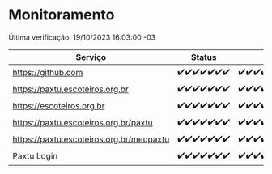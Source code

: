 # Monitoramento

Última verificação: 19/10/2023 16:03:00 -03

|Serviço|Status|Últimas 24h|
|---|---|---|
|https://github.com|<span title="2023-10-12: OK=24">✔️</span><span title="2023-10-13: OK=24">✔️</span><span title="2023-10-14: OK=24">✔️</span><span title="2023-10-15: OK=24">✔️</span><span title="2023-10-16: OK=24">✔️</span><span title="2023-10-17: OK=24">✔️</span><span title="2023-10-18: OK=19">✔️</span>|<span title="18/10/2023 16:03:00 -03 : 200">✔️</span><span title="18/10/2023 17:06:00 -03 : 200">✔️</span><span title="18/10/2023 18:04:00 -03 : 200">✔️</span><span title="18/10/2023 19:04:00 -03 : 200">✔️</span><span title="18/10/2023 20:05:00 -03 : 200">✔️</span><span title="18/10/2023 21:28:00 -03 : 200">✔️</span><span title="18/10/2023 22:41:00 -03 : 200">✔️</span><span title="18/10/2023 23:14:00 -03 : 200">✔️</span><span title="19/10/2023 00:06:00 -03 : 200">✔️</span><span title="19/10/2023 01:07:00 -03 : 200">✔️</span><span title="19/10/2023 02:05:00 -03 : 200">✔️</span><span title="19/10/2023 03:08:00 -03 : 200">✔️</span><span title="19/10/2023 04:05:00 -03 : 200">✔️</span><span title="19/10/2023 05:08:00 -03 : 200">✔️</span><span title="19/10/2023 06:06:00 -03 : 200">✔️</span><span title="19/10/2023 07:06:00 -03 : 200">✔️</span><span title="19/10/2023 08:03:00 -03 : 200">✔️</span><span title="19/10/2023 09:11:00 -03 : 200">✔️</span><span title="19/10/2023 10:09:00 -03 : 200">✔️</span><span title="19/10/2023 11:05:00 -03 : 200">✔️</span><span title="19/10/2023 12:06:00 -03 : 200">✔️</span><span title="19/10/2023 13:07:00 -03 : 200">✔️</span><span title="19/10/2023 14:04:00 -03 : 200">✔️</span><span title="19/10/2023 15:08:00 -03 : 200">✔️</span><span title="19/10/2023 16:03:00 -03 : 200">✔️</span>|
|https://paxtu.escoteiros.org.br|<span title="2023-10-12: OK=24">✔️</span><span title="2023-10-13: OK=24">✔️</span><span title="2023-10-14: OK=24">✔️</span><span title="2023-10-15: OK=24">✔️</span><span title="2023-10-16: OK=24">✔️</span><span title="2023-10-17: OK=24">✔️</span><span title="2023-10-18: OK=19">✔️</span>|<span title="18/10/2023 16:03:00 -03 : 200">✔️</span><span title="18/10/2023 17:06:00 -03 : 200">✔️</span><span title="18/10/2023 18:04:00 -03 : 200">✔️</span><span title="18/10/2023 19:04:00 -03 : 200">✔️</span><span title="18/10/2023 20:05:00 -03 : 200">✔️</span><span title="18/10/2023 21:28:00 -03 : 200">✔️</span><span title="18/10/2023 22:41:00 -03 : 200">✔️</span><span title="18/10/2023 23:14:00 -03 : 200">✔️</span><span title="19/10/2023 00:06:00 -03 : 200">✔️</span><span title="19/10/2023 01:07:00 -03 : 200">✔️</span><span title="19/10/2023 02:05:00 -03 : 200">✔️</span><span title="19/10/2023 03:08:00 -03 : 200">✔️</span><span title="19/10/2023 04:05:00 -03 : 200">✔️</span><span title="19/10/2023 05:08:00 -03 : 200">✔️</span><span title="19/10/2023 06:06:00 -03 : 200">✔️</span><span title="19/10/2023 07:06:00 -03 : 200">✔️</span><span title="19/10/2023 08:03:00 -03 : 200">✔️</span><span title="19/10/2023 09:11:00 -03 : 200">✔️</span><span title="19/10/2023 10:09:00 -03 : 200">✔️</span><span title="19/10/2023 11:05:00 -03 : 200">✔️</span><span title="19/10/2023 12:06:00 -03 : 200">✔️</span><span title="19/10/2023 13:07:00 -03 : 200">✔️</span><span title="19/10/2023 14:04:00 -03 : 200">✔️</span><span title="19/10/2023 15:08:00 -03 : 200">✔️</span><span title="19/10/2023 16:03:00 -03 : 200">✔️</span>|
|https://escoteiros.org.br|<span title="2023-10-12: OK=24">✔️</span><span title="2023-10-13: OK=24">✔️</span><span title="2023-10-14: OK=24">✔️</span><span title="2023-10-15: OK=24">✔️</span><span title="2023-10-16: OK=24">✔️</span><span title="2023-10-17: OK=24">✔️</span><span title="2023-10-18: OK=19">✔️</span>|<span title="18/10/2023 16:03:00 -03 : 200">✔️</span><span title="18/10/2023 17:06:00 -03 : 200">✔️</span><span title="18/10/2023 18:04:00 -03 : 200">✔️</span><span title="18/10/2023 19:04:00 -03 : 200">✔️</span><span title="18/10/2023 20:05:00 -03 : 200">✔️</span><span title="18/10/2023 21:28:00 -03 : 200">✔️</span><span title="18/10/2023 22:41:00 -03 : 200">✔️</span><span title="18/10/2023 23:14:00 -03 : 200">✔️</span><span title="19/10/2023 00:06:00 -03 : 200">✔️</span><span title="19/10/2023 01:07:00 -03 : 200">✔️</span><span title="19/10/2023 02:05:00 -03 : 200">✔️</span><span title="19/10/2023 03:08:00 -03 : 200">✔️</span><span title="19/10/2023 04:05:00 -03 : 200">✔️</span><span title="19/10/2023 05:08:00 -03 : 200">✔️</span><span title="19/10/2023 06:06:00 -03 : 200">✔️</span><span title="19/10/2023 07:06:00 -03 : 200">✔️</span><span title="19/10/2023 08:03:00 -03 : 200">✔️</span><span title="19/10/2023 09:11:00 -03 : 200">✔️</span><span title="19/10/2023 10:09:00 -03 : 200">✔️</span><span title="19/10/2023 11:05:00 -03 : 200">✔️</span><span title="19/10/2023 12:06:00 -03 : 200">✔️</span><span title="19/10/2023 13:07:00 -03 : 200">✔️</span><span title="19/10/2023 14:04:00 -03 : 200">✔️</span><span title="19/10/2023 15:08:00 -03 : 200">✔️</span><span title="19/10/2023 16:03:00 -03 : 200">✔️</span>|
|https://paxtu.escoteiros.org.br/paxtu|<span title="2023-10-12: OK=24">✔️</span><span title="2023-10-13: OK=24">✔️</span><span title="2023-10-14: OK=24">✔️</span><span title="2023-10-15: OK=24">✔️</span><span title="2023-10-16: OK=24">✔️</span><span title="2023-10-17: OK=24">✔️</span><span title="2023-10-18: OK=19">✔️</span>|<span title="18/10/2023 16:03:00 -03 : 200">✔️</span><span title="18/10/2023 17:06:00 -03 : 200">✔️</span><span title="18/10/2023 18:04:00 -03 : 200">✔️</span><span title="18/10/2023 19:04:00 -03 : 200">✔️</span><span title="18/10/2023 20:05:00 -03 : 200">✔️</span><span title="18/10/2023 21:28:00 -03 : 200">✔️</span><span title="18/10/2023 22:41:00 -03 : 200">✔️</span><span title="18/10/2023 23:14:00 -03 : 200">✔️</span><span title="19/10/2023 00:06:00 -03 : 200">✔️</span><span title="19/10/2023 01:07:00 -03 : 200">✔️</span><span title="19/10/2023 02:05:00 -03 : 200">✔️</span><span title="19/10/2023 03:08:00 -03 : 200">✔️</span><span title="19/10/2023 04:05:00 -03 : 200">✔️</span><span title="19/10/2023 05:08:00 -03 : 200">✔️</span><span title="19/10/2023 06:06:00 -03 : 200">✔️</span><span title="19/10/2023 07:06:00 -03 : 200">✔️</span><span title="19/10/2023 08:03:00 -03 : 200">✔️</span><span title="19/10/2023 09:11:00 -03 : 200">✔️</span><span title="19/10/2023 10:09:00 -03 : 200">✔️</span><span title="19/10/2023 11:05:00 -03 : 200">✔️</span><span title="19/10/2023 12:06:00 -03 : 200">✔️</span><span title="19/10/2023 13:07:00 -03 : 200">✔️</span><span title="19/10/2023 14:04:00 -03 : 200">✔️</span><span title="19/10/2023 15:08:00 -03 : 200">✔️</span><span title="19/10/2023 16:03:00 -03 : 200">✔️</span>|
|https://paxtu.escoteiros.org.br/meupaxtu|<span title="2023-10-12: OK=24">✔️</span><span title="2023-10-13: OK=24">✔️</span><span title="2023-10-14: OK=24">✔️</span><span title="2023-10-15: OK=24">✔️</span><span title="2023-10-16: OK=24">✔️</span><span title="2023-10-17: OK=24">✔️</span><span title="2023-10-18: OK=19">✔️</span>|<span title="18/10/2023 16:03:00 -03 : 200">✔️</span><span title="18/10/2023 17:06:00 -03 : 200">✔️</span><span title="18/10/2023 18:04:00 -03 : 200">✔️</span><span title="18/10/2023 19:04:00 -03 : 200">✔️</span><span title="18/10/2023 20:05:00 -03 : 200">✔️</span><span title="18/10/2023 21:28:00 -03 : 200">✔️</span><span title="18/10/2023 22:41:00 -03 : 200">✔️</span><span title="18/10/2023 23:14:00 -03 : 200">✔️</span><span title="19/10/2023 00:06:00 -03 : 200">✔️</span><span title="19/10/2023 01:07:00 -03 : 200">✔️</span><span title="19/10/2023 02:05:00 -03 : 200">✔️</span><span title="19/10/2023 03:08:00 -03 : 200">✔️</span><span title="19/10/2023 04:05:00 -03 : 200">✔️</span><span title="19/10/2023 05:08:00 -03 : 200">✔️</span><span title="19/10/2023 06:06:00 -03 : 200">✔️</span><span title="19/10/2023 07:06:00 -03 : 200">✔️</span><span title="19/10/2023 08:03:00 -03 : 200">✔️</span><span title="19/10/2023 09:11:00 -03 : 200">✔️</span><span title="19/10/2023 10:09:00 -03 : 200">✔️</span><span title="19/10/2023 11:05:00 -03 : 200">✔️</span><span title="19/10/2023 12:06:00 -03 : 200">✔️</span><span title="19/10/2023 13:07:00 -03 : 200">✔️</span><span title="19/10/2023 14:04:00 -03 : 200">✔️</span><span title="19/10/2023 15:08:00 -03 : 200">✔️</span><span title="19/10/2023 16:03:00 -03 : 200">✔️</span>|
|Paxtu Login|<span title="2023-10-12: OK=24">✔️</span><span title="2023-10-13: OK=24">✔️</span><span title="2023-10-14: OK=24">✔️</span><span title="2023-10-15: OK=24">✔️</span><span title="2023-10-16: OK=24">✔️</span><span title="2023-10-17: OK=24">✔️</span><span title="2023-10-18: OK=19">✔️</span>|<span title="18/10/2023 16:03:00 -03 : 200">✔️</span><span title="18/10/2023 17:06:00 -03 : 200">✔️</span><span title="18/10/2023 18:04:00 -03 : 200">✔️</span><span title="18/10/2023 19:04:00 -03 : 200">✔️</span><span title="18/10/2023 20:05:00 -03 : 200">✔️</span><span title="18/10/2023 21:29:00 -03 : 200">✔️</span><span title="18/10/2023 22:41:00 -03 : 200">✔️</span><span title="18/10/2023 23:14:00 -03 : 200">✔️</span><span title="19/10/2023 00:06:00 -03 : 200">✔️</span><span title="19/10/2023 01:07:00 -03 : 200">✔️</span><span title="19/10/2023 02:05:00 -03 : 200">✔️</span><span title="19/10/2023 03:08:00 -03 : 200">✔️</span><span title="19/10/2023 04:05:00 -03 : 200">✔️</span><span title="19/10/2023 05:08:00 -03 : 200">✔️</span><span title="19/10/2023 06:06:00 -03 : 200">✔️</span><span title="19/10/2023 07:06:00 -03 : 200">✔️</span><span title="19/10/2023 08:03:00 -03 : 200">✔️</span><span title="19/10/2023 09:11:00 -03 : 200">✔️</span><span title="19/10/2023 10:09:00 -03 : 200">✔️</span><span title="19/10/2023 11:05:00 -03 : 200">✔️</span><span title="19/10/2023 12:06:00 -03 : 200">✔️</span><span title="19/10/2023 13:07:00 -03 : 200">✔️</span><span title="19/10/2023 14:04:00 -03 : 200">✔️</span><span title="19/10/2023 15:08:00 -03 : 200">✔️</span><span title="19/10/2023 16:03:00 -03 : 200">✔️</span>|
